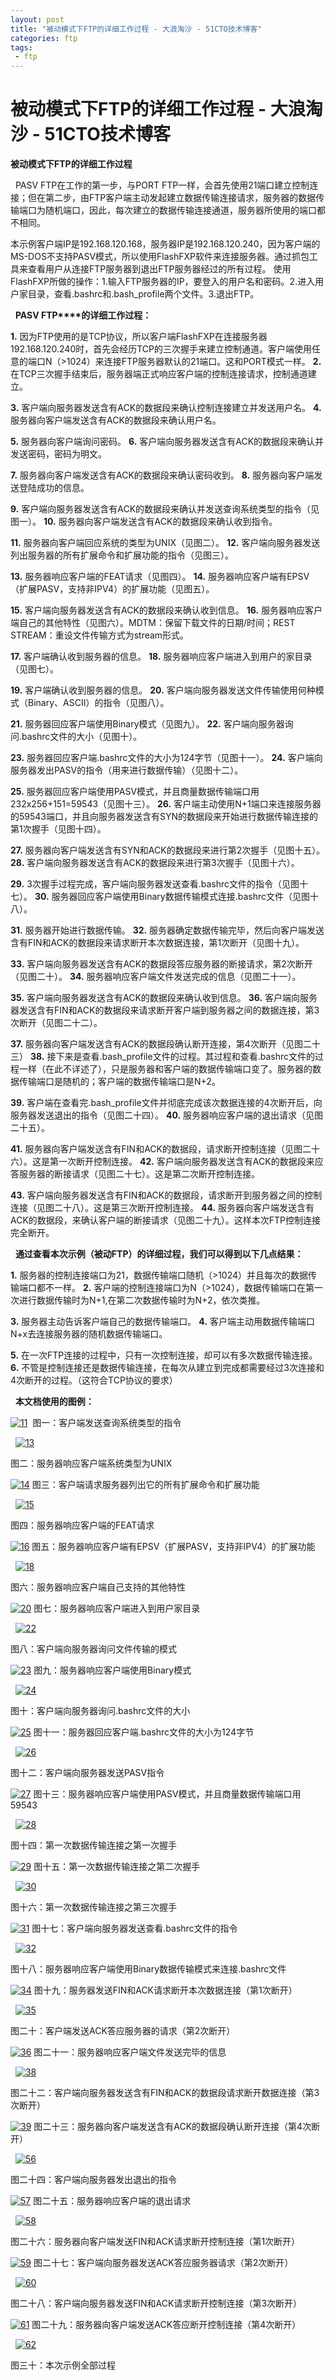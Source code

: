 ```yaml
---
layout: post
title: "被动模式下FTP的详细工作过程 - 大浪淘沙 - 51CTO技术博客"
categories: ftp
tags: 
 - ftp
--- 
```


# 被动模式下FTP的详细工作过程 - 大浪淘沙 - 51CTO技术博客


**被动模式下FTP的详细工作过程**

 
PASV FTP在工作的第一步，与PORT FTP一样，会首先使用21端口建立控制连接；但在第二步，由FTP客户端主动发起建立数据传输连接请求，服务器的数据传输端口为随机端口，因此，每次建立的数据传输连接通道，服务器所使用的端口都不相同。

本示例客户端IP是192.168.120.168，服务器IP是192.168.120.240，因为客户端的MS-DOS不支持PASV模式，所以使用FlashFXP软件来连接服务器。通过抓包工具来查看用户从连接FTP服务器到退出FTP服务器经过的所有过程。
使用FlashFXP所做的操作：1.输入FTP服务器的IP，要登入的用户名和密码。2.进入用户家目录，查看.bashrc和.bash_profile两个文件。3.退出FTP。

 
**PASV FTP****的详细工作过程：**

**1.** 因为FTP使用的是TCP协议，所以客户端FlashFXP在连接服务器192.168.120.240时，首先会经历TCP的三次握手来建立控制通道。客户端使用任意的端口N（>1024）来连接FTP服务器默认的21端口。这和PORT模式一样。
**2.** 在TCP三次握手结束后，服务器端正式响应客户端的控制连接请求，控制通道建立。

**3.** 客户端向服务器发送含有ACK的数据段来确认控制连接建立并发送用户名。
**4.** 服务器向客户端发送含有ACK的数据段来确认用户名。

**5.** 服务器向客户端询问密码。
**6.** 客户端向服务器发送含有ACK的数据段来确认并发送密码，密码为明文。

**7.** 服务器向客户端发送含有ACK的数据段来确认密码收到。
**8.** 服务器向客户端发送登陆成功的信息。

**9.** 客户端向服务器发送含有ACK的数据段来确认并发送查询系统类型的指令（见图一）。
**10.** 服务器向客户端发送含有ACK的数据段来确认收到指令。

**11.** 服务器向客户端回应系统的类型为UNIX（见图二）。
**12.** 客户端向服务器发送列出服务器的所有扩展命令和扩展功能的指令（见图三）。

**13.** 服务器响应客户端的FEAT请求（见图四）。
**14.** 服务器响应客户端有EPSV（扩展PASV，支持非IPV4）的扩展功能（见图五）。

**15.** 客户端向服务器发送含有ACK的数据段来确认收到信息。
**16.** 服务器响应客户端自己的其他特性（见图六）。MDTM：保留下载文件的日期/时间；REST STREAM：重设文件传输方式为stream形式。

**17.** 客户端确认收到服务器的信息。
**18.** 服务器响应客户端进入到用户的家目录（见图七）。

**19.** 客户端确认收到服务器的信息。
**20.** 客户端向服务器发送文件传输使用何种模式（Binary、ASCII）的指令（见图八）。

**21.** 服务器回应客户端使用Binary模式（见图九）。
**22.** 客户端向服务器询问.bashrc文件的大小（见图十）。

**23.** 服务器回应客户端.bashrc文件的大小为124字节（见图十一）。
**24.** 客户端向服务器发出PASV的指令（用来进行数据传输）（见图十二）。

**25.** 服务器回应客户端使用PASV模式，并且商量数据传输端口用232x256+151=59543（见图十三）。
**26.** 客户端主动使用N+1端口来连接服务器的59543端口，并且向服务器发送含有SYN的数据段来开始进行数据传输连接的第1次握手（见图十四）。

**27.** 服务器向客户端发送含有SYN和ACK的数据段来进行第2次握手（见图十五）。
**28.** 客户端向服务器发送含有ACK的数据段来进行第3次握手（见图十六）。

**29.** 3次握手过程完成，客户端向服务器发送查看.bashrc文件的指令（见图十七）。
**30.** 服务器回应客户端使用Binary数据传输模式连接.bashrc文件（见图十八）。

**31.** 服务器开始进行数据传输。
**32.** 服务器确定数据传输完毕，然后向客户端发送含有FIN和ACK的数据段来请求断开本次数据连接，第1次断开（见图十九）。

**33.** 客户端向服务器发送含有ACK的数据段答应服务器的断接请求，第2次断开（见图二十）。
**34.** 服务器响应客户端文件发送完成的信息（见图二十一）。

**35.** 客户端向服务器发送含有ACK的数据段来确认收到信息。
**36.** 客户端向服务器发送含有FIN和ACK的数据段来请求断开客户端到服务器之间的数据连接，第3次断开（见图二十二）。

**37.** 服务器向客户端发送含有ACK的数据段确认断开连接，第4次断开（见图二十三）
**38.** 接下来是查看.bash_profile文件的过程。其过程和查看.bashrc文件的过程一样（在此不详述了），只是服务器和客户端的数据传输端口变了。服务器的数据传输端口是随机的；客户端的数据传输端口是N+2。

**39.** 客户端在查看完.bash_profile文件并彻底完成该次数据连接的4次断开后，向服务器发送退出的指令（见图二十四）。
**40.** 服务器响应客户端的退出请求（见图二十五）。

**41.** 服务器向客户端发送含有FIN和ACK的数据段，请求断开控制连接（见图二十六）。这是第一次断开控制连接。
**42.** 客户端向服务器发送含有ACK的数据段来应答服务器的断接请求（见图二十七）。这是第二次断开控制连接。

**43.** 客户端向服务器发送含有FIN和ACK的数据段，请求断开到服务器之间的控制连接（见图二十八）。这是第三次断开控制连接。
**44.** 服务器向客户端发送含有ACK的数据段，来确认客户端的断接请求（见图二十九）。这样本次FTP控制连接完全断开。

 
**通过查看本次示例（被动FTP）的详细过程，我们可以得到以下几点结果：**

**1.** 服务器的控制连接端口为21，数据传输端口随机（>1024）并且每次的数据传输端口都不一样。
**2.** 客户端的控制连接端口为N（>1024），数据传输端口在第一次进行数据传输时为N+1,在第二次数据传输时为N+2，依次类推。

**3.** 服务器主动告诉客户端自己的数据传输端口。
**4.** 客户端主动用数据传输端口N+x去连接服务器的随机数据传输端口。

**5.** 在一次FTP连接的过程中，只有一次控制连接，却可以有多次数据传输连接。
**6.** 不管是控制连接还是数据传输连接，在每次从建立到完成都需要经过3次连接和4次断开的过程。（这符合TCP协议的要求）

 
**本文档使用的图例：**

[![11]()](http://img1.51cto.com/attachment/200810/25/363003_1224935974PU0j.gif) 
图一：客户端发送查询系统类型的指令

 
[](http://img1.51cto.com/attachment/200810/25/363003_1224935976j9JR.jpg)[![13]()](http://img1.51cto.com/attachment/200810/25/363003_1224935977k2F8.gif)

图二：服务器响应客户端系统类型为UNIX
 

[![14]()](http://img1.51cto.com/attachment/200810/25/363003_1224935978q1o9.gif)
图三：客户端请求服务器列出它的所有扩展命令和扩展功能

 
[![15]()](http://img1.51cto.com/attachment/200810/25/363003_1224935983sdRz.gif)

图四：服务器响应客户端的FEAT请求
 

[![16]()](http://img1.51cto.com/attachment/200810/25/363003_1224936006Aznp.gif)
图五：服务器响应客户端有EPSV（扩展PASV，支持非IPV4）的扩展功能

 
[![18]()](http://img1.51cto.com/attachment/200810/25/363003_12249360074yJ5.gif)

图六：服务器响应客户端自己支持的其他特性
 

[![20]()](http://img1.51cto.com/attachment/200810/25/363003_1224936015iZgn.gif)
图七：服务器响应客户端进入到用户家目录

 
[![22]()](http://img1.51cto.com/attachment/200810/25/363003_1224936017ZmNc.gif)

图八：客户端向服务器询问文件传输的模式
 

[![23]()](http://img1.51cto.com/attachment/200810/25/363003_1224936018IMjR.gif)
图九：服务器响应客户端使用Binary模式

 
[![24]()](http://img1.51cto.com/attachment/200810/25/363003_1224936020hNul.gif)

图十：客户端向服务器询问.bashrc文件的大小
 

[![25]()](http://img1.51cto.com/attachment/200810/25/363003_1224936022sj6P.gif)
图十一：服务器回应客户端.bashrc文件的大小为124字节

 
[![26]()](http://img1.51cto.com/attachment/200810/25/363003_12249360237iAu.gif)

图十二：客户端向服务器发送PASV指令
 

[![27]()](http://img1.51cto.com/attachment/200810/25/363003_12249361801LGh.gif)
图十三：服务器响应客户端使用PASV模式，并且商量数据传输端口用59543

 
[![28]()](http://img1.51cto.com/attachment/200810/25/363003_1224936181n4nW.gif)

图十四：第一次数据传输连接之第一次握手
 

[![29]()](http://img1.51cto.com/attachment/200810/25/363003_122493618223uT.gif)
图十五：第一次数据传输连接之第二次握手

 
[![30]()](http://img1.51cto.com/attachment/200810/25/363003_1224936183BjjV.gif)

图十六：第一次数据传输连接之第三次握手
 

[![31]()](http://img1.51cto.com/attachment/200810/25/363003_1224936185srsz.gif)
图十七：客户端向服务器发送查看.bashrc文件的指令

 
[![32]()](http://img1.51cto.com/attachment/200810/25/363003_1224936186ZS1w.gif)

图十八：服务器响应客户端使用Binary数据传输模式来连接.bashrc文件
 

[![34]()](http://img1.51cto.com/attachment/200810/25/363003_1224936188Q6dX.gif)
图十九：服务器发送FIN和ACK请求断开本次数据连接（第1次断开）

 
[![35]()](http://img1.51cto.com/attachment/200810/25/363003_1224936210T20g.gif)

图二十：客户端发送ACK答应服务器的请求（第2次断开）
 

[![36]()](http://img1.51cto.com/attachment/200810/25/363003_1224936213ulWM.gif)
图二十一：服务器响应客户端文件发送完毕的信息

 
[![38]()](http://img1.51cto.com/attachment/200810/25/363003_1224936217J6aY.gif)

图二十二：客户端向服务器发送含有FIN和ACK的数据段请求断开数据连接（第3次断开）
 

[![39]()](http://img1.51cto.com/attachment/200810/25/363003_1224936218Leca.gif)
图二十三：服务器向客户端发送含有ACK的数据段确认断开连接（第4次断开）

 
[![56]()](http://img1.51cto.com/attachment/200810/25/363003_1224936220HQq5.gif)

图二十四：客户端向服务器发出退出的指令
 

[![57]()](http://img1.51cto.com/attachment/200810/25/363003_1224936221ejql.gif)
图二十五：服务器响应客户端的退出请求

 
[![58]()](http://img1.51cto.com/attachment/200810/25/363003_1224936223xMjK.gif)

图二十六：服务器向客户端发送FIN和ACK请求断开控制连接（第1次断开）
 

[![59]()](http://img1.51cto.com/attachment/200810/25/363003_12249362249BCE.gif)
图二十七：客户端向服务器发送ACK答应服务器请求（第2次断开）

 
[![60]()](http://img1.51cto.com/attachment/200810/25/363003_1224936225gvOK.gif)

图二十八：客户端向服务器发送FIN和ACK请求断开控制连接（第3次断开）
 

[![61]()](http://img1.51cto.com/attachment/200810/25/363003_1224936226MLVx.gif)
图二十九：服务器向客户端发送ACK答应断开控制连接（第4次断开）

 
[![62]()](http://img1.51cto.com/attachment/200810/25/363003_1224936227MSuY.gif)

图三十：本次示例全部过程

